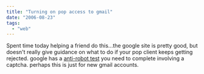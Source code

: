 ```yaml
---
title: "Turning on pop access to gmail"
date: "2006-08-23"
tags: 
  - "web"
---
```


Spent time today helping a friend do this...the google site is pretty good, but doesn't really give guidance on what to do if your pop client keeps getting rejected. google has a [anti-robot test](https://www.google.com/accounts/UnlockCaptcha) you need to complete involving a captcha. perhaps this is just for new gmail accounts.
